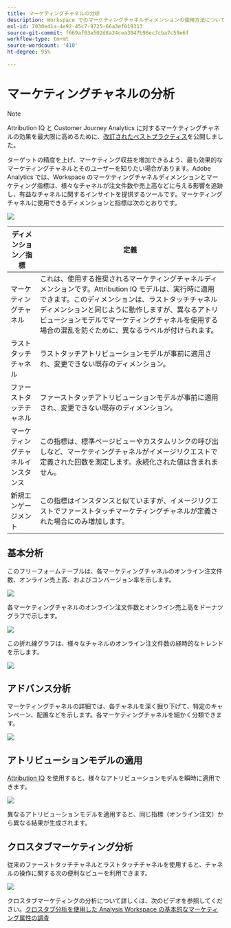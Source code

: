 ```yaml
---
title: マーケティングチャネルの分析
description: Workspace でのマーケティングチャネルディメンションの使用方法について説明します。
exl-id: 7030e41a-4e92-45c7-9725-66a3ef019313
source-git-commit: f669af03a502d8a24cea3047b96ec7cba7c59e6f
workflow-type: tm+mt
source-wordcount: '410'
ht-degree: 95%

---
```


# マーケティングチャネルの分析

>[!NOTE]
>
>Attribution IQ と Customer Journey Analytics に対するマーケティングチャネルの効果を最大限に高めるために、[改訂されたベストプラクティス](/help/components/c-marketing-channels/mchannel-best-practices.md)を公開しました。

ターゲットの精度を上げ、マーケティング収益を増加できるよう、最も効果的なマーケティングチャネルとそのユーザーを知りたい場合があります。Adobe Analytics では、Workspace のマーケティングチャネルディメンションとマーケティング指標は、様々なチャネルが注文件数や売上高などに与える影響を追跡し、有益なチャネルに関するインサイトを提供するツールです。マーケティングチャネルに使用できるディメンションと指標は次のとおりです。

![](assets/mc-dims.png)

| ディメンション／指標 | 定義 |
| --- | --- |
| マーケティングチャネル | これは、使用する推奨されるマーケティングチャネルディメンションです。Attribution IQ モデルは、実行時に適用できます。このディメンションは、ラストタッチチャネルディメンションと同じように動作しますが、異なるアトリビューションモデルでマーケティングチャネルを使用する場合の混乱を防ぐために、異なるラベルが付けられます。 |
| ラストタッチチャネル | ラストタッチアトリビューションモデルが事前に適用され、変更できない既存のディメンション。 |
| ファーストタッチチャネル | ファーストタッチアトリビューションモデルが事前に適用され、変更できない既存のディメンション。 |
| マーケティングチャネルインスタンス | この指標は、標準ページビューやカスタムリンクの呼び出しなど、マーケティングチャネルがイメージリクエストで定義された回数を測定します。永続化された値は含まれません。 |
| 新規エンゲージメント | この指標はインスタンスと似ていますが、イメージリクエストでファーストタッチマーケティングチャネルが定義された場合にのみ増加します。 |

## 基本分析

このフリーフォームテーブルは、各マーケティングチャネルのオンライン注文件数、オンライン売上高、およびコンバージョン率を示します。

![](assets/mc-viz1.png)

各マーケティングチャネルのオンライン注文件数とオンライン売上高をドーナツグラフで示します。

![](assets/mc-viz2.png)

この折れ線グラフは、様々なチャネルのオンライン注文件数の経時的なトレンドを示します。

![](assets/mc-viz3.png)

## アドバンス分析

マーケティングチャネルの詳細では、各チャネルを深く掘り下げて、特定のキャンペーン、配置などを示します。各マーケティングチャネルを細かく分類できます。

![](assets/mc-viz4.png)

## アトリビューションモデルの適用

[Attribution IQ](https://experienceleague.adobe.com/docs/analytics/analyze/analysis-workspace/panels/attribution/use-attribution.html) を使用すると、様々なアトリビューションモデルを瞬時に適用できます。

![](assets/mc-viz5.png)

異なるアトリビューションモデルを適用すると、同じ指標（オンライン注文）から異なる結果が生成されます。

## クロスタブマーケティング分析

従来のファーストタッチチャネルとラストタッチチャネルを使用すると、チャネルの操作に関する次の便利なビューを利用できます。

![](assets/mc-viz6.png)

クロスタブマーケティングの分析について詳しくは、次のビデオを参照してください。[クロスタブ分析を使用した Analysis Workspace の基本的なマーケティング属性の調査](https://experienceleague.adobe.com/docs/analytics-learn/tutorials/analysis-workspace/attribution-iq/using-cross-tab-analysis-to-explore-basic-marketing-attribution-in-analysis-workspace.html)
